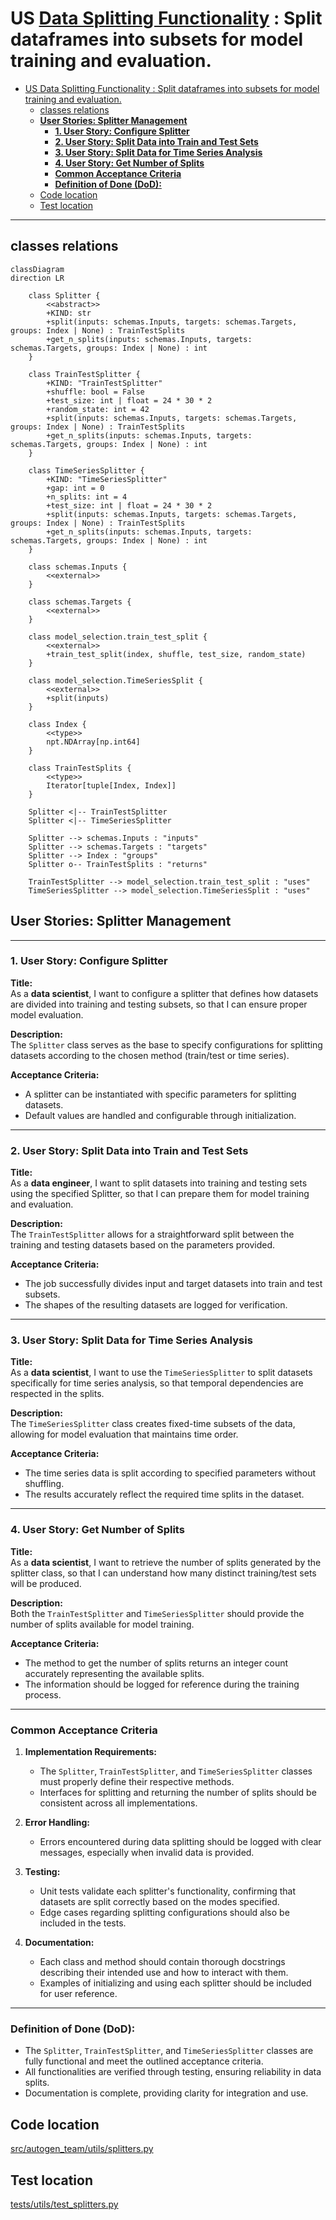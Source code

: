 # US [Data Splitting Functionality](./backlog_llmlops_regresion.md) : Split dataframes into subsets for model training and evaluation.

- [US Data Splitting Functionality : Split dataframes into subsets for model training and evaluation.](#us-data-splitting-functionality--split-dataframes-into-subsets-for-model-training-and-evaluation)
  - [classes relations](#classes-relations)
  - [**User Stories: Splitter Management**](#user-stories-splitter-management)
    - [**1. User Story: Configure Splitter**](#1-user-story-configure-splitter)
    - [**2. User Story: Split Data into Train and Test Sets**](#2-user-story-split-data-into-train-and-test-sets)
    - [**3. User Story: Split Data for Time Series Analysis**](#3-user-story-split-data-for-time-series-analysis)
    - [**4. User Story: Get Number of Splits**](#4-user-story-get-number-of-splits)
    - [**Common Acceptance Criteria**](#common-acceptance-criteria)
    - [**Definition of Done (DoD):**](#definition-of-done-dod)
  - [Code location](#code-location)
  - [Test location](#test-location)

------------

## classes relations

```mermaid
classDiagram
direction LR

    class Splitter {
        <<abstract>>
        +KIND: str
        +split(inputs: schemas.Inputs, targets: schemas.Targets, groups: Index | None) : TrainTestSplits
        +get_n_splits(inputs: schemas.Inputs, targets: schemas.Targets, groups: Index | None) : int
    }

    class TrainTestSplitter {
        +KIND: "TrainTestSplitter"
        +shuffle: bool = False
        +test_size: int | float = 24 * 30 * 2
        +random_state: int = 42
        +split(inputs: schemas.Inputs, targets: schemas.Targets, groups: Index | None) : TrainTestSplits
        +get_n_splits(inputs: schemas.Inputs, targets: schemas.Targets, groups: Index | None) : int
    }

    class TimeSeriesSplitter {
        +KIND: "TimeSeriesSplitter"
        +gap: int = 0
        +n_splits: int = 4
        +test_size: int | float = 24 * 30 * 2
        +split(inputs: schemas.Inputs, targets: schemas.Targets, groups: Index | None) : TrainTestSplits
        +get_n_splits(inputs: schemas.Inputs, targets: schemas.Targets, groups: Index | None) : int
    }

    class schemas.Inputs {
        <<external>>
    }

    class schemas.Targets {
        <<external>>
    }

    class model_selection.train_test_split {
        <<external>>
        +train_test_split(index, shuffle, test_size, random_state)
    }

    class model_selection.TimeSeriesSplit {
        <<external>>
        +split(inputs)
    }

    class Index {
        <<type>>
        npt.NDArray[np.int64]
    }

    class TrainTestSplits {
        <<type>>
        Iterator[tuple[Index, Index]]
    }

    Splitter <|-- TrainTestSplitter
    Splitter <|-- TimeSeriesSplitter

    Splitter --> schemas.Inputs : "inputs"
    Splitter --> schemas.Targets : "targets"
    Splitter --> Index : "groups"
    Splitter o-- TrainTestSplits : "returns"

    TrainTestSplitter --> model_selection.train_test_split : "uses"
    TimeSeriesSplitter --> model_selection.TimeSeriesSplit : "uses"

```

## **User Stories: Splitter Management**

---

### **1. User Story: Configure Splitter**

**Title:**  
As a **data scientist**, I want to configure a splitter that defines how datasets are divided into training and testing subsets, so that I can ensure proper model evaluation.

**Description:**  
The `Splitter` class serves as the base to specify configurations for splitting datasets according to the chosen method (train/test or time series).

**Acceptance Criteria:**  
- A splitter can be instantiated with specific parameters for splitting datasets.
- Default values are handled and configurable through initialization.

---

### **2. User Story: Split Data into Train and Test Sets**

**Title:**  
As a **data engineer**, I want to split datasets into training and testing sets using the specified Splitter, so that I can prepare them for model training and evaluation.

**Description:**  
The `TrainTestSplitter` allows for a straightforward split between the training and testing datasets based on the parameters provided.

**Acceptance Criteria:**  
- The job successfully divides input and target datasets into train and test subsets.
- The shapes of the resulting datasets are logged for verification.

---

### **3. User Story: Split Data for Time Series Analysis**

**Title:**  
As a **data scientist**, I want to use the `TimeSeriesSplitter` to split datasets specifically for time series analysis, so that temporal dependencies are respected in the splits.

**Description:**  
The `TimeSeriesSplitter` class creates fixed-time subsets of the data, allowing for model evaluation that maintains time order.

**Acceptance Criteria:**  
- The time series data is split according to specified parameters without shuffling.
- The results accurately reflect the required time splits in the dataset.

---

### **4. User Story: Get Number of Splits**

**Title:**  
As a **data scientist**, I want to retrieve the number of splits generated by the splitter class, so that I can understand how many distinct training/test sets will be produced.

**Description:**  
Both the `TrainTestSplitter` and `TimeSeriesSplitter` should provide the number of splits available for model training.

**Acceptance Criteria:**  
- The method to get the number of splits returns an integer count accurately representing the available splits.
- The information should be logged for reference during the training process.

---

### **Common Acceptance Criteria**

1. **Implementation Requirements:**
   - The `Splitter`, `TrainTestSplitter`, and `TimeSeriesSplitter` classes must properly define their respective methods.
   - Interfaces for splitting and returning the number of splits should be consistent across all implementations.

2. **Error Handling:**
   - Errors encountered during data splitting should be logged with clear messages, especially when invalid data is provided.

3. **Testing:**
   - Unit tests validate each splitter's functionality, confirming that datasets are split correctly based on the modes specified.
   - Edge cases regarding splitting configurations should also be included in the tests.

4. **Documentation:**
   - Each class and method should contain thorough docstrings describing their intended use and how to interact with them.
   - Examples of initializing and using each splitter should be included for user reference.

---

### **Definition of Done (DoD):** 

- The `Splitter`, `TrainTestSplitter`, and `TimeSeriesSplitter` classes are fully functional and meet the outlined acceptance criteria.
- All functionalities are verified through testing, ensuring reliability in data splits.
- Documentation is complete, providing clarity for integration and use.

## Code location

[src/autogen_team/utils/splitters.py](../src/autogen_team/utils/splitters.py)

## Test location

[tests/utils/test_splitters.py](../tests/utils/test_splitters.py)
